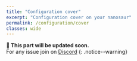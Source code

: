 ```yaml
---
title: "Configuration cover"
excerpt: "Configuration cover on your nanosaur"
permalink: /configuration/cover
classes: wide
---
```


**:construction: This part will be updated soon.**<br/>For any issue join on [Discord](https://discord.gg/NSrC52P5mw)
{: .notice--warning}
